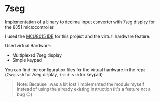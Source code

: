 # 7seg

Implementation of a binary to decimal input converter with 7seg display for the 8051 microcontroller. 

I used the [MCU8015 IDE](https://sourceforge.net/projects/mcu8051ide/files/mcu8051ide/1.4.9/) for this project and the virtual hardware feature. 

Used virtual Hardware:
- Multiplexed 7seg display
- Simple keypad

You can find the configuration files for the virtual hardware in the repo (`7seg.vsh` for 7seg display, `input.vsh` for keypad) 

> Note: Because I was a bit lost I implemented the modulo myself instead of using the already existing instruction (it's a feature not a bug 😉)